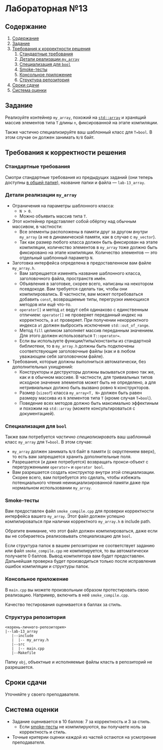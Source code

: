 # Лабораторная №13

## Содержание
1. [Содержание](#содержание)
1. [Задание](#задание)
1. [Требования к корректности решения](#требования-к-корректности-решения)
    1. [Стандартные требования](#стандартные-требования)
    1. [Детали реализации `my_array`](#детали-реализации-my_array)
    1. [Специализация для `bool`](#специализация-для-bool)
    1. [Smoke-тесты](#smoke-тесты)
    1. [Консольное приложение](#консольное-приложение)
    1. [Структура репозитория](#структура-репозитория)
1. [Сроки сдачи](#сроки-сдачи)
1. [Система оценки](#система-оценки)

## Задание
Реализуйте контейнер `my_array`, похожий на [`std::array`](http://ru.cppreference.com/w/cpp/container/array) и
хранящий массив элементов типа `T` длины `n`, фиксированной на этапе компиляции.

Также частично специализируйте ваш шаблонный класс для `T=bool`.
В этом случае он должен занимать `N/8` байт.

## Требования к корректности решения
### Стандартные требования
Смотри стандартные требования из предыдущих заданий (они теперь доступны [в общей папке](../tasks-common)), название папки и файла — `lab-13_array`.

### Детали реализации `my_array`
* Ограничения на параметры шаблонного класса:
  * `N > 0`.
  * Можно объявить массив типа `T`.
* Этот контейнер представляет собой обёртку над обычным массивом, в частности:
  * Все элементы расположены в памяти друг за другом *внутри* `my_array`
    (а не в динамической памяти, как в случае с `my_vector`).
  * Так как размер любого класса должен быть фиксирован на этапе компиляции,
    количество элементов в `my_array` тоже должно быть фиксировано на этапе
    компиляции. Количество элементов — это отдельный шаблонный параметр `N`.
* Заготовка интерфейса определена в предоставленном вам файле `my_array.h`.
  * Вам запрещается изменять название шаблонного класса, заголовочного файла,
    пространств имён.
  * Объявления в заготовке, скорее всего, написаны на некотором псевдокоде.
    Вам требуется сделать так, чтобы они компилировались. В частности, вам
    может потребоваться добавить `const`, возвращаемые типы, перегрузки
    имеющихся методов или ещё что-то.
  * `operator[]` и метод `at` ведут себя одинаково с единственным отличием:
    `operator[]` не проверяет переданный индекс на корректность, а `at`
    проверяет. При получении некорректного индекса `at` должен выбросить
    исключение `std::out_of_range`.
  * Метод `fill` целиком заполняет массив переданным значением. Для этого
    должен использоваться `T::operator=`.
  * Если вы используете функции/типы/константы из стандартной библиотеки,
    то в `my_array.h` должны быть подключены соответствующие заголовочные файлы
    (как и в любом уважающем себя заголовочном файле).
* Требования, которые должны выполниться автоматически, без дополнительных
  ухищрений:
  * Конструкторы и деструкторы должны вызываться ровно так же, как и в обычном
    массиве. В частности, для тривиальных типов исходное значение элементов
    может быть не определено, а для нетривиальных должно быть вызвано ровно `N`
    конструкторов.
  * Размер (`sizeof`) класса `my_array<T, N>` должен быть равен размеру массива
    из `N` элементов типа `T` (кроме случая `T=bool`).
  * Поведение всех методов должно быть максимально эффектиным и похожим на
    `std::array` (можете консультироваться с документацией).

### Специализация для `bool`
Также вам потребуется *частично специализировать* ваш шаблонный класс `my_array`
для `T=bool`. В этом случае:

* `my_array` должен занимать `N/8` байт в памяти (с округлением вверх), то есть
  вам запрещается хранить дополнительные поля.
* Разрешается (и даже потребуется) возвращать прокси-объект с перегруженными
  `operator=` и `operator bool`.
* Вам разрешается создать конструктор внутри этой специализации. Скорее всего,
  вам потребуется это сделать, чтобы избежать потенциального чтения
  неинициализированной памяти даже при нормальном использовании `my_array`.

### Smoke-тесты
Вам предоставлен файл `smoke_compile.cpp` для проверки корректности интерфейса
вашего `my_array`. Этот файл должен успешно компилироваться при наличии
корректного `my_array.h` в include path.

Обратите внимание, что этот файл должен компилироваться, даже если вы не
собираетесь реализовывать специализацию для `bool`.

Если структура папок в вашем репозитории не соответствует заданию или файл
`smoke_compile.cpp` не компилируется, то вы автоматически получаете 0 баллов.
Вывод компилятора вам будет предоставлен. Дальнейшая проверка будет производиться
только после исправления ошибок компиляции и структуры папок.

### Консольное приложение
В `main.cpp` вы можете произвольным образом протестировать свою реализацию.
Например, включить в неё `smoke_compile.cpp`.

Качество тестирования оценивается в баллах за стиль.

### Структура репозитория
```
<корень-личного-репозитория>
|--lab-13_array
   |--include
   |  |-- my_array.h
   |--src
   |  |-- main.cpp
   |--Makefile
```

Папку `obj`, объектные и исполняемые файлы класть в репозиторий не разрешается.

## Сроки сдачи

Уточняйте у своего преподавателя.

## Система оценки
* Задание оценивается в 10 баллов: 7 за корректность и 3 за стиль. 
  * Если [smoke-тесты](#smoke-тесты) не компилируются, вы получаете ноль за корректность и стиль.
* Точные критерии оценки каждой из частей остаются на усмотрение преподавателя.
